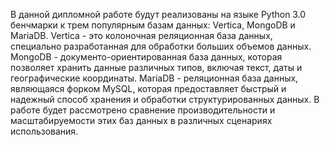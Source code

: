 В данной дипломной работе будут реализованы на языке Python 3.0 бенчмарки к трем популярным базам данных: Vertica, MongoDB и MariaDB. Vertica - это колоночная реляционная база данных, специально разработанная для обработки больших объемов данных. MongoDB - документо-ориентированная база данных, которая позволяет хранить данные различных типов, включая текст, даты и географические координаты. MariaDB - реляционная база данных, являющаяся форком MySQL, которая предоставляет быстрый и надежный способ хранения и обработки структурированных данных. В работе будет рассмотрено сравнение производительности и масштабируемости этих баз данных в различных сценариях использования.
